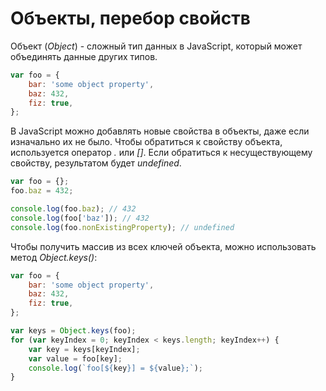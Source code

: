 # Объекты, перебор свойств
Объект (*Object*) - сложный тип данных в JavaScript, который может объединять данные других типов.
```javascript
var foo = {
    bar: 'some object property',
    baz: 432,
    fiz: true,
};
```
В JavaScript можно добавлять новые свойства в объекты, даже если изначально их не было.
Чтобы обратиться к свойству объекта, используется оператор *.* или *[]*. Если обратиться к несуществующему свойству, результатом будет *undefined*.
```javascript
var foo = {};
foo.baz = 432;

console.log(foo.baz); // 432
console.log(foo['baz']); // 432
console.log(foo.nonExistingProperty); // undefined
```
Чтобы получить массив из всех ключей объекта, можно использовать метод *Object.keys()*:
```javascript
var foo = {
    bar: 'some object property',
    baz: 432,
    fiz: true,
};

var keys = Object.keys(foo);
for (var keyIndex = 0; keyIndex < keys.length; keyIndex++) {
    var key = keys[keyIndex];
    var value = foo[key];
    console.log(`foo[${key}] = ${value};`);
}
```
